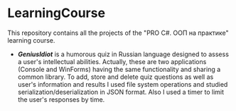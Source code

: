 # LearningCourse
This repository contains all the projects of the "PRO C#. ООП на практике" learning course.  
- **_GeniusIdiot_** is a humorous quiz in Russian language designed to assess a user's intellectual abilities. Actually, these are two applications (Console and WinForms) having the same functionality and sharing a common library. To add, store and delete quiz questions as well as user's information and results I used file system operations and studied serialization/deserialization in JSON format. Also I used a timer to limit the user's responses by time.
